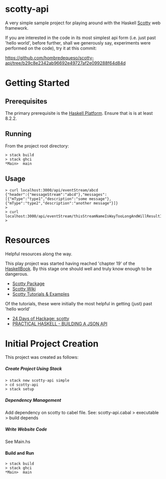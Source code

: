 # scotty-api
A very simple sample project for playing around with the Haskell [Scotty](https://hackage.haskell.org/package/scotty) web framework.


If you are interested in the code in its most simplest api form (i.e. just past 'hello world', before further, shall we generously say, experiments were performed on the code), try it at this commit:

https://github.com/hombredequeso/scotty-api/tree/b29c8e2342ab96692e49727af2e099288f64d84d
# Getting Started

## Prerequisites

The primary prerequisite is the [Haskell Platform](https://www.haskell.org/platform/).
Ensure that is is at least 8.2.2.

## Running
From the project root directory:
```
> stack build
> stack ghci
*Main>  main
```

## Usage
```
> curl localhost:3000/api/eventStream/abcd
{"header":{"messageStream":"abcd"},"messages":[{"mType":"type1","description":"some message"},{"mType":"type2","description":"another message"}]}
>
> curl localhost:3000/api/eventStream/thisStreamNameIsWayTooLongAndWillResultInAnError
>
```

# Resources
Helpful resources along the way.

This play project was started having reached 'chapter 19' of the [HaskellBook](http://haskellbook.com/). By this stage one should well and truly know enough to be dangerous.
* [Scotty Package](https://hackage.haskell.org/package/scotty)
* [Scotty Wiki](https://github.com/scotty-web/scotty/wiki)
* [Scotty Tutorials & Examples](https://github.com/scotty-web/scotty/wiki/Scotty-Tutorials-&-Examples)

Of the tutorials, these were initially the most helpful in getting (just) past 'hello world'
* [24 Days of Hackage: scotty](https://ocharles.org.uk/blog/posts/2013-12-05-24-days-of-hackage-scotty.html)
* [PRACTICAL HASKELL - BUILDING A JSON API](http://seanhess.github.io/2015/08/19/practical-haskell-json-api.html)

# Initial Project Creation
This project was created as follows:

##### Create Project Using Stack
```
> stack new scotty-api simple
> cd scotty-api
> stack setup
```

##### Dependency Management
Add dependency on scotty to cabel file.
See: scotty-api.cabal > executable > build depends

##### Write Website Code

See Main.hs

#### Build and Run
```
> stack build
> stack ghci
*Main>  main
```
